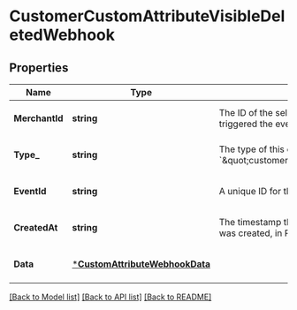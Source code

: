 # CustomerCustomAttributeVisibleDeletedWebhook

## Properties
Name | Type | Description | Notes
------------ | ------------- | ------------- | -------------
**MerchantId** | **string** | The ID of the seller associated with the event that triggered the event notification. | [optional] [default to null]
**Type_** | **string** | The type of this event. The value is &#x60;\&quot;customer.custom_attribute.visible.deleted\&quot;&#x60;. | [optional] [default to null]
**EventId** | **string** | A unique ID for the event notification. | [optional] [default to null]
**CreatedAt** | **string** | The timestamp that indicates when the event notification was created, in RFC 3339 format. | [optional] [default to null]
**Data** | [***CustomAttributeWebhookData**](CustomAttributeWebhookData.md) |  | [optional] [default to null]

[[Back to Model list]](../README.md#documentation-for-models) [[Back to API list]](../README.md#documentation-for-api-endpoints) [[Back to README]](../README.md)

